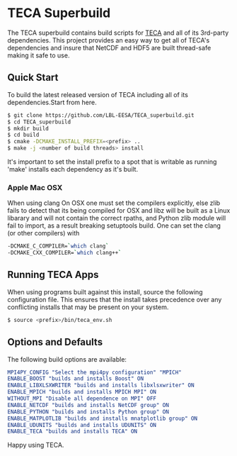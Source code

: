 # TECA Superbuild
The TECA superbuild contains build scripts for [TECA](https://github.com/LBL-EESA/TECA)
and all of its 3rd-party dependencies. This project provides an easy way to get all of TECA's dependencies and insure that NetCDF and HDF5 are built thread-safe making it safe to use.

## Quick Start
To build the latest released version of TECA including all of its
dependencies.Start from here.

```bash
$ git clone https://github.com/LBL-EESA/TECA_superbuild.git
$ cd TECA_superbuild
$ mkdir build
$ cd build
$ cmake -DCMAKE_INSTALL_PREFIX=<prefix> ..
$ make -j <number of build threads> install
```

It's important to set the install prefix to a spot that is
writable as running 'make' installs each dependency as it's
built.

### Apple Mac OSX
When using clang On OSX one must set the compilers explicitly,
else zlib fails to detect that its being compiled for OSX and
libz will be built as a Linux libarary and will not contain
the correct rpaths, and Python zlib module will fail to import,
as a result breaking setuptools build. One can set the clang
(or other compilers) with

```bash
-DCMAKE_C_COMPILER=`which clang`
-DCMAKE_CXX_COMPILER=`which clang++`
```
## Running TECA Apps
When using programs built against this install, source the following
configuration file. This ensures that the install takes precedence
over any conflicting installs that may be present on your system.

```bash
$ source <prefix>/bin/teca_env.sh
```

## Options and Defaults
The following build options are available:

```cmake
MPI4PY_CONFIG "Select the mpi4py configuration" "MPICH"
ENABLE_BOOST "builds and installs Boost" ON
ENABLE_LIBXLSXWRITER "builds and installs libxlsxwriter" ON
ENABLE_MPICH "builds and installs MPICH MPI" ON
WITHOUT_MPI "Disable all dependence on MPI" OFF
ENABLE_NETCDF "builds and installs NetCDF group" ON
ENABLE_PYTHON "builds and installs Python group" ON
ENABLE_MATPLOTLIB "builds and installs mnatplotlib group" ON
ENABLE_UDUNITS "builds and installs UDUNITS" ON
ENABLE_TECA "builds and installs TECA" ON
```
Happy using TECA.